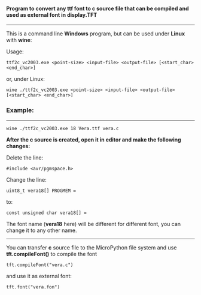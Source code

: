 
#### Program to convert any ttf font to c source file that can be compiled and used as external font in **display.TFT**
---

This is a command line **Windows** program, but can be used under **Linux** with **wine**:

Usage:

```
ttf2c_vc2003.exe <point-size> <input-file> <output-file> [<start_char> <end_char>]
```

or, under Linux:

```
wine ./ttf2c_vc2003.exe <point-size> <input-file> <output-file> [<start_char> <end_char>]
```

### Example:
---

```
wine ./ttf2c_vc2003.exe 18 Vera.ttf vera.c
```

**After the c source is created, open it in editor and make the following changes:**

Delete the line:

```
#include <avr/pgmspace.h>
```

Change the line:

```
uint8_t vera18[] PROGMEM =
```

to:

```
const unsigned char vera18[] =
```

The font name (**vera18** here) will be different for different font, you can change it to any other name.

---

You can transfer **c** source file to the MicroPython file system and use **tft.compileFont()** to compile the font
```
tft.compileFont("vera.c")
```
and use it as external font:
```
tft.font("vera.fon")
```
